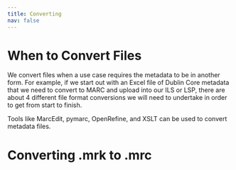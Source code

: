 ```yaml
---
title: Converting
nav: false
---
```


# When to Convert Files

We convert files when a use case requires the metadata to be in another form. For example, if we start out with an Excel file of Dublin Core metadata that we need to convert to MARC and upload into our ILS or LSP, there are about 4 different file format conversions we will need to undertake in order to get from start to finish.

Tools like MarcEdit, pymarc, OpenRefine, and XSLT can be used to convert metadata files.

# Converting .mrk to .mrc

